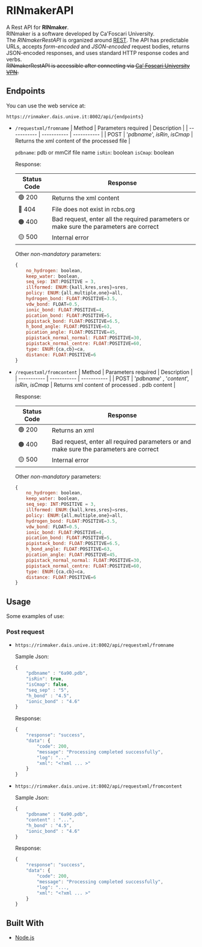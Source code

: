 # RINmakerAPI

A Rest API for **RINmaker**.\
RINmaker is a software developed by Ca'Foscari University.\
The *RINmakerRestAPI* is organized around [REST](https://en.wikipedia.org/wiki/Representational_state_transfer). The API has predictable URLs, accepts *form-encoded* and *JSON-encoded* request bodies, returns JSON-encoded responses, and uses standard HTTP response codes and verbs.\
~~RINmakerRestAPI is accessible after connecting via [Ca’ Foscari University VPN](https://www.unive.it/pag/41366/).~~ 

## Endpoints
You can use the web service at:
```
https://rinmaker.dais.unive.it:8002/api/{endpoints}
```

- `/requestxml/fromname`
  | Method     | Parameters required | Description | 
  | ----------- | ----------- | ----------- | 
  | POST | '*pdbname*', *isRin*, *isCmap* | Returns the xml content of the processed file |
  
  `pdbname`: pdb or mmCif file name
  `isRin`: boolean
  `isCmap`: boolean

  Response:

  | Status Code | Response |
  | ----------- |----------- |
  | 🟢 200 | Returns the xml content |
  | 🔴 404 | File does not exist in rcbs.org |
  | 🟠 400 | Bad request, enter all the required parameters or make sure the parameters are correct |
  | 🟡 500 | Internal error |

  Other *non-mandatory* parameters:
  ```JavaScript
  {
      no_hydrogen: boolean,
      keep_water: boolean,
      seq_sep: INT:POSITIVE = 3,
      illformed: ENUM:{kall,kres,sres}=sres,
      policy: ENUM:{all,multiple,one}=all,
      hydrogen_bond: FLOAT:POSITIVE=3.5,
      vdw_bond: FLOAT=0.5,
      ionic_bond: FLOAT:POSITIVE=4,
      pication_bond: FLOAT:POSITIVE=5,
      pipistack_bond: FLOAT:POSITIVE=6.5,
      h_bond_angle: FLOAT:POSITIVE=63,
      pication_angle: FLOAT:POSITIVE=45,
      pipistack_normal_normal: FLOAT:POSITIVE=30,
      pipistack_normal_centre: FLOAT:POSITIVE=60,
      type: ENUM:{ca,cb}=ca,
      distance:	FLOAT:POSITIVE=6
  }
  ```

- `/requestxml/fromcontent`
  | Method     | Parameters required | Description | 
  | ----------- | ----------- | ----------- | 
  | POST | '*pdbname*' , '*content*', *isRin*, *isCmap* | Returns xml content of processed . pdb content |
  

  Response:

  | Status Code | Response |
  | ----------- |----------- |
  | 🟢 200 | Returns an xml |
  | 🟠 400 | Bad request, enter all required parameters or and make sure the parameters are correct |
  | 🟡 500 | Internal error |

  Other *non-mandatory* parameters:
  ```JavaScript
  {
      no_hydrogen: boolean,
      keep_water: boolean,
      seq_sep: INT:POSITIVE = 3,
      illformed: ENUM:{kall,kres,sres}=sres,
      policy: ENUM:{all,multiple,one}=all,
      hydrogen_bond: FLOAT:POSITIVE=3.5,
      vdw_bond: FLOAT=0.5,
      ionic_bond: FLOAT:POSITIVE=4,
      pication_bond: FLOAT:POSITIVE=5,
      pipistack_bond: FLOAT:POSITIVE=6.5,
      h_bond_angle: FLOAT:POSITIVE=63,
      pication_angle: FLOAT:POSITIVE=45,
      pipistack_normal_normal: FLOAT:POSITIVE=30,
      pipistack_normal_centre: FLOAT:POSITIVE=60,
      type: ENUM:{ca,cb}=ca,
      distance:	FLOAT:POSITIVE=6
  }
  ```
  
## Usage
Some examples of use:
### Post request
  
 - `https://rinmaker.dais.unive.it:8002/api/requestxml/fromname`
 
    Sample Json:
    ```JavaScript
    {
        "pdbname" : "6a90.pdb",
        "isRin": true,
        "isCmap": false,
        "seq_sep" : "5",
        "h_bond" : "4.5",
        "ionic_bond" : "4.6"
    }

    ```
    Response:
    ```JavaScript
    {
        "response": "success",
        "data": {
            "code": 200,
            "message": "Processing completed successfully",
            "log": "..."
            "xml": "<?xml ... >"
        }
    }
    ```
  
 - `https://rinmaker.dais.unive.it:8002/api/requestxml/fromcontent`
  
    Sample Json:
    ```JavaScript
    {
        "pdbname" : "6a90.pdb",
        "content" : "...",
        "h_bond" : "4.5",
        "ionic_bond" : "4.6"
    }
    ```
    Response:
    ```JavaScript
    {
        "response": "success",
        "data": {
            "code": 200,
            "message": "Processing completed successfully",
            "log": "...,
            "xml": "<?xml ... >"
        }
    }
    ```

## Built With
* [Node.js](https://nodejs.org/it/) 
 
